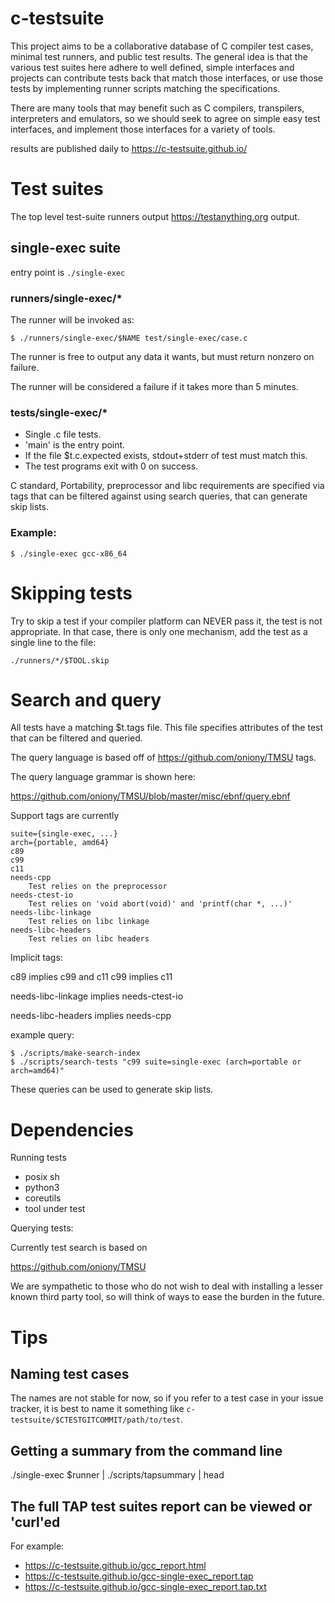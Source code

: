 # c-testsuite

This project aims to be a collaborative database of C compiler test cases,
minimal test runners, and public test results. The general idea is that
the various test suites here adhere to well defined, simple interfaces and projects can contribute
tests back that match those interfaces, or use those tests by implementing runner scripts matching
the specifications.

There are many tools that may benefit such as C compilers, transpilers, interpreters and emulators, so we should seek to agree on simple easy test interfaces, and implement
those interfaces for a variety of tools.

results are published daily to https://c-testsuite.github.io/


# Test suites

The top level test-suite runners output https://testanything.org output.

## single-exec suite

entry point is ```./single-exec```

### runners/single-exec/*

The runner will be invoked as:

```
$ ./runners/single-exec/$NAME test/single-exec/case.c
```

The runner is free to output any data it wants, but must return
nonzero on failure.

The runner will be considered a failure if it takes more than 5 minutes.

### tests/single-exec/*

- Single .c file tests.
- 'main' is the entry point.
- If the file $t.c.expected exists, stdout+stderr of test must match this.
- The test programs exit with 0 on success.

C standard, Portability, preprocessor and libc requirements
are specified via tags that can be filtered against using
search queries, that can generate skip lists.

### Example:

```$ ./single-exec gcc-x86_64 ```


# Skipping tests

Try to skip a test if your compiler platform can NEVER pass it, the test is not appropriate.
In that case, there is only one mechanism, add the test as a single line to the file:

```
./runners/*/$TOOL.skip
```

# Search and query

All tests have a matching $t.tags file. This file specifies attributes
of the test that can be filtered and queried.

The query language is based off of https://github.com/oniony/TMSU tags.

The query language grammar is shown here:

https://github.com/oniony/TMSU/blob/master/misc/ebnf/query.ebnf

Support tags are currently

```
suite={single-exec, ...}
arch={portable, amd64}
c89
c99
c11
needs-cpp
    Test relies on the preprocessor
needs-ctest-io
    Test relies on 'void abort(void)' and 'printf(char *, ...)'
needs-libc-linkage
    Test relies on libc linkage
needs-libc-headers
    Test relies on libc headers
```

Implicit tags:

c89 implies c99 and c11
c99 implies c11

needs-libc-linkage implies needs-ctest-io

needs-libc-headers implies needs-cpp

example query:
```
$ ./scripts/make-search-index
$ ./scripts/search-tests "c99 suite=single-exec (arch=portable or arch=amd64)"
```

These queries can be used to generate skip lists.

# Dependencies

Running tests

- posix sh
- python3
- coreutils
- tool under test

Querying tests:

Currently test search is based on

https://github.com/oniony/TMSU

We are sympathetic to those who do not wish to deal with
installing a lesser known third party tool, so will think of
ways to ease the burden in the future.

# Tips

## Naming test cases

The names are not stable for now, so if you 
refer to a test case in your issue tracker, it is best to 
name it something like ```c-testsuite/$CTESTGITCOMMIT/path/to/test```.

## Getting a summary from the command line

./single-exec $runner | ./scripts/tapsummary | head

## The full TAP test suites report can be viewed or 'curl'ed

For example:

- https://c-testsuite.github.io/gcc_report.html
- https://c-testsuite.github.io/gcc-single-exec_report.tap
- https://c-testsuite.github.io/gcc-single-exec_report.tap.txt
